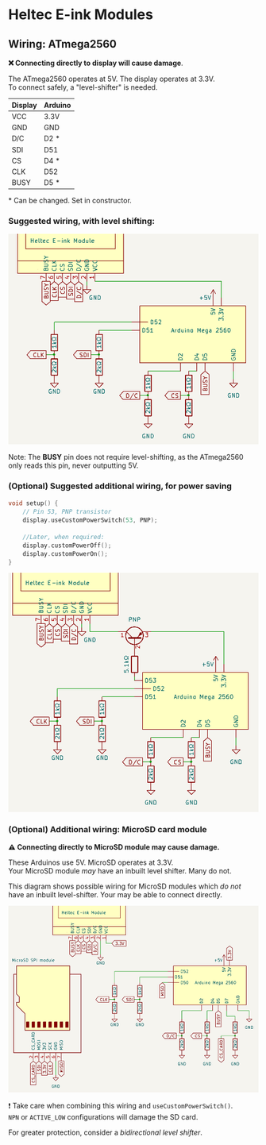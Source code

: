 # Heltec E-ink Modules
## Wiring: ATmega2560

**❌ Connecting directly to display will cause damage**.


The ATmega2560 operates at 5V. The display operates at 3.3V. <br />
To connect safely, a "level-shifter" is needed.

Display | Arduino
--------|--------
 VCC    | 3.3V
 GND    | GND
 D/C    | D2 *
 SDI    | D51
 CS     | D4 *
 CLK    | D52
 BUSY   | D5 *

\* Can be changed. Set in constructor.

### Suggested wiring, with level shifting:

![schematic of voltage dividing level shifter, connecting Arduino Mega 2560 and display](ATmega2560_voltage_divider.png)

Note: The **BUSY** pin does not require level-shifting, as the ATmega2560 only reads this pin, never outputting 5V.

### (Optional) Suggested additional wiring, for power saving

```cpp
void setup() {
    // Pin 53, PNP transistor
    display.useCustomPowerSwitch(53, PNP);

    //Later, when required:
    display.customPowerOff();
    display.customPowerOn();
}
```

![schematic of display connected to Arduino Mega 2560, using PNP transistor as a switch](ATmega2560_power_switching.png)

### (Optional) Additional wiring: MicroSD card module
**⚠ Connecting directly to MicroSD module may cause damage.**

These Arduinos use 5V. MicroSD operates at 3.3V.<br />
Your MicroSD module *may* have an inbuilt level shifter. Many do not.

This diagram shows possible wiring for MicroSD modules which *do not* have an inbuilt level-shifter. Your may be able to connect directly.

![schematic of display connected to mega and microSD module](ATmega2560_SD.png)

❗ Take care when combining this wiring and `useCustomPowerSwitch()`.<br /> `NPN` or `ACTIVE_LOW` configurations will damage the SD card. 

For greater protection, consider a *bidirectional level shifter*.